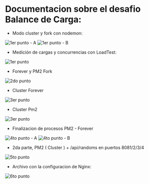 # Documentacion sobre el desafio Balance de Carga:

- Modo cluster y fork con nodemon: 

![1er punto - A](https://i.imgur.com/DbdhOy2.png)
![1er punto - B](https://i.imgur.com/C4AZrXp.png)

- Medición de cargas y concurrencias con LoadTest:

![1er punto](https://i.imgur.com/0y6Kjpj.png)

- Forever y PM2 Fork

![2do punto](https://i.imgur.com/wMUGaLm.png)


- Cluster Forever

![3er punto](https://i.imgur.com/7vnlp6q)

- Cluster Pm2

![3er punto](https://i.imgur.com/DeY0PXN)

- Finalizacion de procesos PM2 - Forever

![4to punto - A](https://i.imgur.com/R8PVOnP)
![4to punto - B](https://i.imgur.com/78QAgGO)


- 2da parte, PM2 ( Cluster ) + /api/randoms en puertos 8081/2/3/4

![5to punto](https://i.imgur.com/31dq2SV.png)

- Archivo con la configuracion de Nginx:

![6to punto](https://i.imgur.com/z3hMDSb.png)



